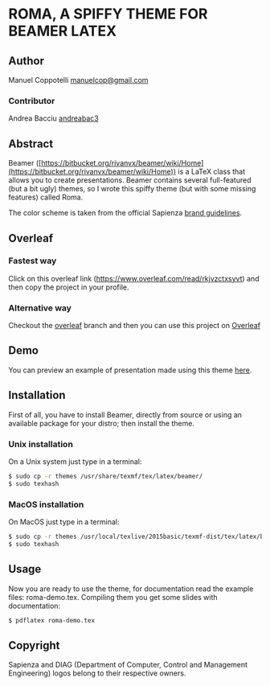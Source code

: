 ROMA, A SPIFFY THEME FOR BEAMER LATEX
=======================================

## Author
Manuel Coppotelli <manuelcop@gmail.com>

### Contributor 
Andrea Bacciu [andreabac3](http://www.github.com/andreabac3)

## Abstract
Beamer ([https://bitbucket.org/rivanvx/beamer/wiki/Home](https://bitbucket.org/rivanvx/beamer/wiki/Home)) is a LaTeX class that allows you to create
presentations. Beamer contains several full-featured (but a bit ugly) themes, so I wrote this spiffy theme (but with some missing features) called Roma.

The color scheme is taken from the official Sapienza [brand guidelines](http://www.uniroma1.it/sites/default/files/ElementiBase_Brand%20acrhitecture.pdf).

## Overleaf 
### Fastest way
Click on this overleaf link (https://www.overleaf.com/read/rkjvzctxsyvt) and then copy the project in your profile.

### Alternative way
Checkout the [overleaf](https://github.com/manuelcoppotelli/beamer-roma-theme/tree/overleaf) branch and then you can use this project on [Overleaf](https://www.overleaf.com)

## Demo
You can preview an example of presentation made using this theme [here](https://github.com/manuelcoppotelli/beamer-roma-theme/blob/master/examples/roma-demo.pdf).

## Installation
First of all, you have to install Beamer, directly from source or using an
available package for your distro; then install the theme.

### Unix installation
On a Unix system just type in a terminal:

```bash
$ sudo cp -r themes /usr/share/texmf/tex/latex/beamer/
$ sudo texhash
```

### MacOS installation
On MacOS just type in a terminal:

```bash
$ sudo cp -r themes /usr/local/texlive/2015basic/texmf-dist/tex/latex/beamer/
$ sudo texhash
```

## Usage
Now you are ready to use the theme, for documentation read the example files:
roma-demo.tex.
Compiling them you get some slides with documentation:

```bash
$ pdflatex roma-demo.tex
```

## Copyright
Sapienza and DIAG (Department of Computer, Control and Management Engineering)
logos belong to their respective owners.
